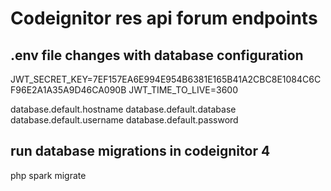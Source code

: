 # Codeignitor res api forum endpoints

## .env file changes with database configuration 
JWT_SECRET_KEY=7EF157EA6E994E954B6381E165B41A2CBC8E1084C6CF96E2A1A35A9D46CA090B 
JWT_TIME_TO_LIVE=3600

database.default.hostname
database.default.database
database.default.username
database.default.password 

## run database migrations in codeignitor 4
 php spark migrate
